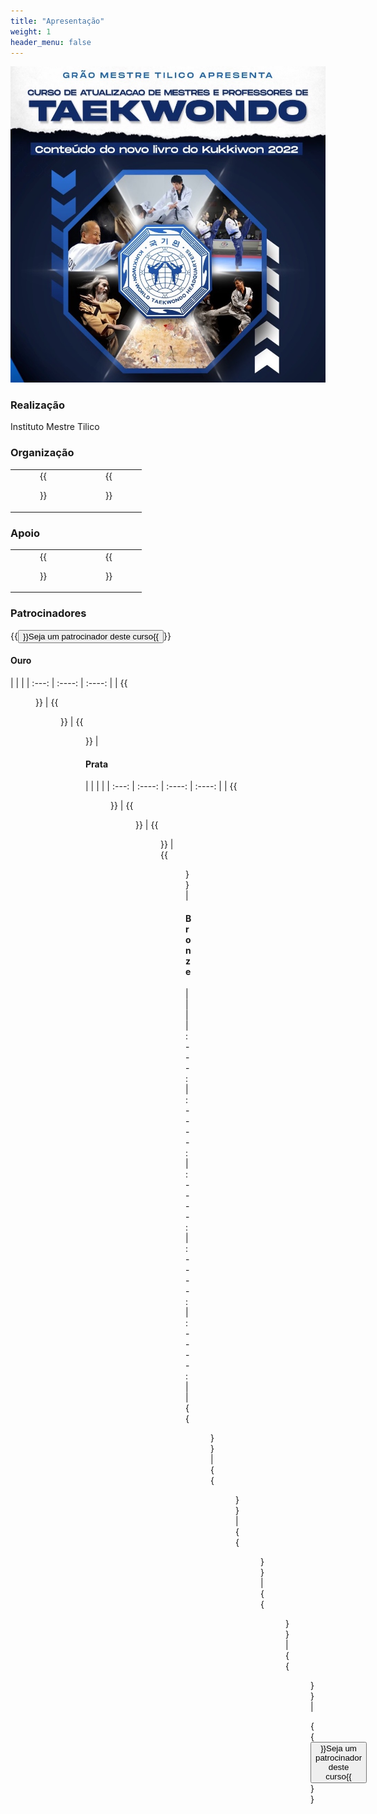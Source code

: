 ```yaml
---
title: "Apresentação"
weight: 1
header_menu: false
---
```


![banner](images/banner.jpeg)

### Realização

Instituto Mestre Tilico

### Organização

| | |
| :---: | :----: | 
|  {{<figure src="images/won-hyo.png" link="http://www.tilico.com.br" target="_blank" height="200">}} | {{<figure src="images/strike.png" link="http://www.strikesports.com.br" target="_blank" height="200">}}   |

### Apoio

| | |
| :---:  |    :----:   | 
|  {{<figure src="images/cultura.png" link="http://www.clubecultura.com.br" target="_blank" height="180">}}       | {{<figure src="images/floresta.png" link="https://web.facebook.com/profile.php?id=100064282894882" target="_blank" height="180">}}   |

### Patrocinadores

{{<button relref="../patrocine">}}Seja um patrocinador deste curso{{</button>}}

#### Ouro

| | |
| :---:  |    :----:   |   :----:   | 
|  {{<figure src="images/strike-gold.jpeg" link="http://www.clubecultura.com.br" target="_blank" height="160">}}       | {{<figure src="images/strike-gold.jpeg" link="http://www.clubecultura.com.br" target="_blank" height="160">}}   | {{<figure src="images/strike-gold.jpeg" link="http://www.clubecultura.com.br" target="_blank" height="160">}}   |


#### Prata

| | | |
| :---:  |    :----:   |   :----:   |  :----:   | 
|  {{<figure src="images/strike-gold.jpeg" link="http://www.clubecultura.com.br" target="_blank" height="140">}}       | {{<figure src="images/strike-gold.jpeg" link="http://www.clubecultura.com.br" target="_blank" height="140">}}   | {{<figure src="images/strike-gold.jpeg" link="http://www.clubecultura.com.br" target="_blank" height="140">}}   |  {{<figure src="images/strike-gold.jpeg" link="http://www.clubecultura.com.br" target="_blank" height="140">}}   |

#### Bronze

| | |
| :---:  |    :----:   |   :----:   | :----:   | :----:   | 
|  {{<figure src="images/strike-gold.jpeg" link="http://www.clubecultura.com.br" target="_blank" height="130">}}       | {{<figure src="images/strike-gold.jpeg" link="http://www.clubecultura.com.br" target="_blank" height="130">}}   | {{<figure src="images/strike-gold.jpeg" link="http://www.clubecultura.com.br" target="_blank" height="130">}}   | {{<figure src="images/strike-gold.jpeg" link="http://www.clubecultura.com.br" target="_blank" height="130">}}   | {{<figure src="images/strike-gold.jpeg" link="http://www.clubecultura.com.br" target="_blank" height="130">}}   |


{{<button relref="../patrocine">}}Seja um patrocinador deste curso{{</button>}}